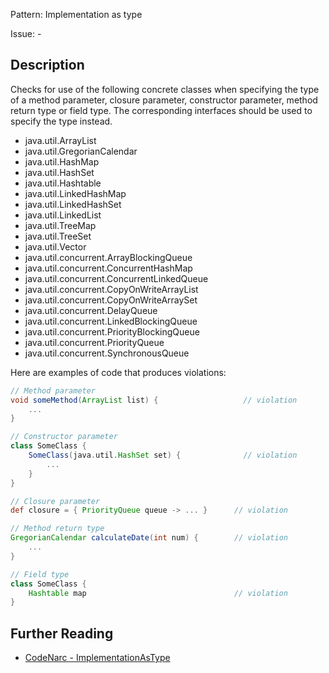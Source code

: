 Pattern: Implementation as type

Issue: -

## Description

Checks for use of the following concrete classes when specifying the type of a method parameter, closure parameter, constructor parameter, method return type or field type. The corresponding interfaces should be used to specify the type instead.

-   java.util.ArrayList
-   java.util.GregorianCalendar
-   java.util.HashMap
-   java.util.HashSet
-   java.util.Hashtable
-   java.util.LinkedHashMap
-   java.util.LinkedHashSet
-   java.util.LinkedList
-   java.util.TreeMap
-   java.util.TreeSet
-   java.util.Vector
-   java.util.concurrent.ArrayBlockingQueue
-   java.util.concurrent.ConcurrentHashMap
-   java.util.concurrent.ConcurrentLinkedQueue
-   java.util.concurrent.CopyOnWriteArrayList
-   java.util.concurrent.CopyOnWriteArraySet
-   java.util.concurrent.DelayQueue
-   java.util.concurrent.LinkedBlockingQueue
-   java.util.concurrent.PriorityBlockingQueue
-   java.util.concurrent.PriorityQueue
-   java.util.concurrent.SynchronousQueue

Here are examples of code that produces violations:

``` groovy
// Method parameter
void someMethod(ArrayList list) {                   // violation
    ...
}

// Constructor parameter
class SomeClass {
    SomeClass(java.util.HashSet set) {              // violation
        ...
    }
}

// Closure parameter
def closure = { PriorityQueue queue -> ... }      // violation

// Method return type
GregorianCalendar calculateDate(int num) {        // violation
    ...
}

// Field type
class SomeClass {
    Hashtable map                                 // violation
}
```

## Further Reading

* [CodeNarc - ImplementationAsType](https://codenarc.github.io/CodeNarc/codenarc-rules-design.html#implementationastype-rule)